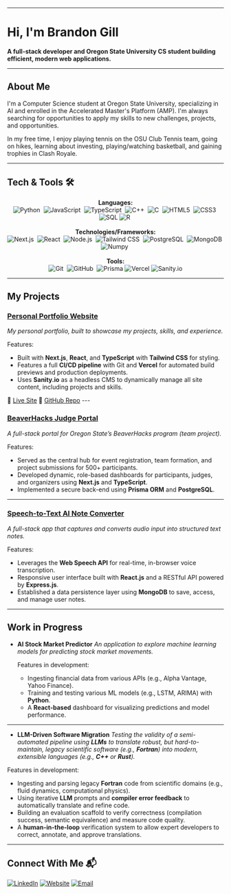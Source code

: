 <!-- <p align="center">
  <img src="INSERT_BANNER_IMAGE_URL_HERE" alt="Brandon Gill - Personal Portfolio Banner"/>
</p> -->

---

# Hi, I'm Brandon Gill
**A full-stack developer and Oregon State University CS student building efficient, modern web applications.**

---

## About Me
I'm a Computer Science student at Oregon State University, specializing in AI and enrolled in the Accelerated Master's Platform (AMP). I'm always searching for opportunities to apply my skills to new challenges, projects, and opportunities.

In my free time, I enjoy playing tennis on the OSU Club Tennis team, going on hikes, learning about investing, playing/watching basketball, and gaining trophies in Clash Royale.

---

## Tech & Tools 🛠️

<p align="center">
  <strong>Languages:</strong>
  <br>
  <img src="https://img.shields.io/badge/Python-3776AB?logo=python&logoColor=white" alt="Python"/>&nbsp;
  <img src="https://img.shields.io/badge/JavaScript-F7DF1E?logo=javascript&logoColor=black" alt="JavaScript"/>&nbsp;
  <img src="https://img.shields.io/badge/TypeScript-007ACC?logo=typescript&logoColor=white" alt="TypeScript"/>&nbsp;
  <img src="https://img.shields.io/badge/C%2B%2B-00599C?logo=cplusplus&logoColor=white" alt="C++"/>&nbsp;
  <img src="https://img.shields.io/badge/C-A8B9CC?logo=c&logoColor=white" alt="C"/>&nbsp;
  <img src="https://img.shields.io/badge/HTML5-E34F26?logo=html5&logoColor=white" alt="HTML5"/>&nbsp;
  <img src="https://img.shields.io/badge/CSS3-1572B6?logo=css3&logoColor=white" alt="CSS3"/>&nbsp;
  <img src="https://img.shields.io/badge/SQL-025E8C?logo=microsoftsqlserver&logoColor=white" alt="SQL"/>
  <img src="https://img.shields.io/badge/R-276DC3?logo=r&logoColor=white" alt="R"/>&nbsp;
  <br><br>
  <strong>Technologies/Frameworks:</strong>
  <br>
  <img src="https://img.shields.io/badge/Next.js-000000?logo=nextdotjs&logoColor=white" alt="Next.js"/>&nbsp;
  <img src="https://img.shields.io/badge/React-20232A?logo=react&logoColor=61DAFB" alt="React"/>&nbsp;
  <img src="https://img.shields.io/badge/Node.js-43853D?logo=node.js&logoColor=white" alt="Node.js"/>&nbsp;
  <img src="https://img.shields.io/badge/Tailwind_CSS-38B2AC?logo=tailwind-css&logoColor=white" alt="Tailwind CSS"/>&nbsp;
  <img src="https://img.shields.io/badge/PostgreSQL-316192?logo=postgresql&logoColor=white" alt="PostgreSQL"/>&nbsp;
  <img src="https://img.shields.io/badge/MongoDB-47A248?logo=mongodb&logoColor=white" alt="MongoDB"/>&nbsp;
  <img src="https://img.shields.io/badge/Numpy-013243?logo=numpy&logoColor=white" alt="Numpy"/>&nbsp;
  <br><br>
  <strong>Tools:</strong>
  <br>
  <img src="https://img.shields.io/badge/Git-F05032?logo=git&logoColor=white" alt="Git"/>&nbsp;
  <img src="https://img.shields.io/badge/GitHub-181717?logo=github&logoColor=white" alt="GitHub"/>&nbsp;
  <img src="https://img.shields.io/badge/Prisma-3982CE?logo=prisma&logoColor=white" alt="Prisma"/>
  <img src="https://img.shields.io/badge/Vercel-000000?logo=vercel&logoColor=white" alt="Vercel"/>
  <img src="https://img.shields.io/badge/Sanity-F03E2F?logo=sanity&logoColor=white" alt="Sanity.io"/>
</p>

---

## My Projects

### [Personal Portfolio Website](https://brandongill.dev)

_My personal portfolio, built to showcase my projects, skills, and experience._

  Features:
- Built with **Next.js**, **React**, and **TypeScript** with **Tailwind CSS** for styling.
- Features a full **CI/CD pipeline** with Git and **Vercel** for automated build previews and production deployments.
- Uses **Sanity.io** as a headless CMS to dynamically manage all site content, including projects and skills.

🔗 [Live Site](https://brandongill.dev)
🔗 [GitHub Repo](https://github.com/BGill8/portfolio-website) ---

### [BeaverHacks Judge Portal](https://github.com/OregonStateHackathonClub) <p>


_A full-stack portal for Oregon State’s BeaverHacks program (team project)._

  Features:
- Served as the central hub for event registration, team formation, and project submissions for 500+ participants.
- Developed dynamic, role-based dashboards for participants, judges, and organizers using **Next.js** and **TypeScript**.
- Implemented a secure back-end using **Prisma ORM** and **PostgreSQL**.

---

### [Speech-to-Text AI Note Converter](https://github.com/BGill8/beavernotes-ai-notetaking) <p>


_A full-stack app that captures and converts audio input into structured text notes._

  Features:
- Leverages the **Web Speech API** for real-time, in-browser voice transcription.
- Responsive user interface built with **React.js** and a RESTful API powered by **Express.js**.
- Established a data persistence layer using **MongoDB** to save, access, and manage user notes.

---

## Work in Progress

- **AI Stock Market Predictor**
  _An application to explore machine learning models for predicting stock market movements._

  Features in development:
  - Ingesting financial data from various APIs (e.g., Alpha Vantage, Yahoo Finance).
  - Training and testing various ML models (e.g., LSTM, ARIMA) with **Python**.
  - A **React-based** dashboard for visualizing predictions and model performance.

---

 - **LLM-Driven Software Migration**
  _Testing the validity of a semi-automated pipeline using **LLMs** to translate robust, but hard-to-maintain, legacy scientific software (e.g., **Fortran**) into modern, extensible languages (e.g., **C++** or **Rust**)._

  Features in development:
  - Ingesting and parsing legacy **Fortran** code from scientific domains (e.g., fluid dynamics, computational physics).
  - Using iterative **LLM** prompts and **compiler error feedback** to automatically translate and refine code.
  - Building an evaluation scaffold to verify correctness (compilation success, semantic equivalence) and measure code quality.
  - A **human-in-the-loop** verification system to allow expert developers to correct, annotate, and approve translations.
---

## Connect With Me 📬

[![LinkedIn](https://img.shields.io/badge/LinkedIn-0077B5?logo=linkedin&logoColor=white)](https://linkedin.com/in/brandonkngill)
[![Website](https://img.shields.io/badge/Website-brandongill.dev-000000?logo=About.me&logoColor=white)](https://brandongill.dev)
[![Email](https://img.shields.io/badge/Email-brandongill9432@gmail.com-blue?logo=gmail&logoColor=white)](mailto:brandongill9432@gmail.com)
